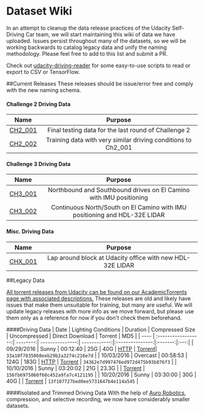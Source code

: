 # Dataset Wiki
In an attempt to cleanup the data release practices of the Udacity Self-Driving Car team, we will start maintaining this wiki of data we have uploaded. Issues persist throughout many of the datasets, so we will be working backwards to catalog legacy data and unify the naming methodology. Please feel free to add to this list and submit a PR.

Check out [udacity-driving-reader](https://github.com/rwightman/udacity-driving-reader) for some easy-to-use scripts to read or export to CSV or TensorFlow.

##Current Releases
These releases should be issue/error free and comply with the new naming schema.

#### Challenge 2 Driving Data
| Name | Purpose |
|:----:|:-------:|
| [CH2_001](https://github.com/udacity/self-driving-car/tree/master/datasets/CH2) | Final testing data for the last round of Challenge 2 |
| [CH2_002](https://github.com/udacity/self-driving-car/tree/master/datasets/CH2) | Training data with very similar driving conditions to Ch2_001 |

#### Challenge 3 Driving Data
| Name | Purpose |
|:----:|:-------:|
| [CH3_001](https://github.com/udacity/self-driving-car/tree/master/datasets/CH3) | Northbound and Southbound drives on El Camino with IMU positioning |
| [CH3_002](https://github.com/udacity/self-driving-car/tree/master/datasets/CH3) | Continuous North/South on El Camino with IMU positioning and HDL-32E LIDAR |

#### Misc. Driving Data
| Name | Purpose |
|:----:|:-------:|
| [CHX_001](https://github.com/udacity/self-driving-car/tree/master/datasets/CHX) | Lap around block at Udacity office with new HDL-32E LIDAR |

##Legacy Data

[All torrent releases from Udacity can be found on our AcademicTorrents page with associated descriptions.](http://academictorrents.com/userdetails.php?id=5125) These releases are old and likely have issues that make them unsuitable for training, but many are useful. We will update legacy releases with more info as we move forward, but please use them only as a reference for now if you don't check them beforehand.

####Driving Data
| Date | Lighting Conditions | Duration | Compressed Size | Uncompressed | Direct Download | Torrent | MD5 |
| ---- | :------------------:| --------:| ---------------:| ------------:|:---------------:|:-------:|:---:|
| 09/29/2016 | Sunny | 00:12:40 | 25G | 40G | [HTTP](http://bit.ly/udacity-dataset-2-1) | [Torrent](datasets/dataset.bag.tar.gz.torrent)| `33a10f7835068eeb29b2a3274c216e7d` |
| 10/03/2016 | Overcast | 00:58:53 | 124G | 183G | [HTTP](http://bit.ly/udacity-dataset-2-2) | [Torrent](datasets/dataset-2-2.bag.tar.gz.torrent) | `34362e7d997476ed972d475b93b876f3` |
| 10/10/2016 | Sunny | 03:20:02 | 21G | 23.3G |  | [Torrent](http://bit.ly/2dZTOcq) | `156fb6975060f60c452a9fa7c4121195` |
| 10/20/2016 | Sunny | 03:30:00 | 30G | 40G |  | [Torrent](http://bit.ly/2epl7Ir ) | `13f107727bed0ee5731647b4e114a545` |

####Isolated and Trimmed Driving Data
With the help of [Auro Robotics](http://www.auro.ai/), compression, and selective recording, we now have considerably smaller datasets.
